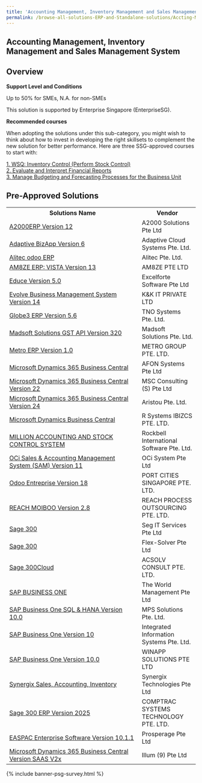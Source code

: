 ```yaml
---
title: 'Accounting Management, Inventory Management and Sales Management System'
permalink: /browse-all-solutions-ERP-and-Standalone-solutions/Accting-Mgmt--Inventory-Mgmt-and-Sales-Mgmt-System
---
```


## Accounting Management, Inventory Management and Sales Management System
## Overview

**Support Level and Conditions**

Up to 50% for SMEs, N.A. for non-SMEs

This solution is supported by Enterprise Singapore (EnterpriseSG).

**Recommended courses**

When adopting the solutions under this sub-category, you might wish to think about how to invest in developing the right skillsets to complement the new solution for better performance. Here are three SSG-approved courses to start with:

<a href='https://sfec.enterprisejobskills.gov.sg/Course_Internet/CourseDetail.aspx?CoursesReferenceNumber=TGS-2020505675'  target='_blank' rel='noopener'>1. WSQ: Inventory Control (Perform Stock Control)</a><br>
<a href='https://sfec.enterprisejobskills.gov.sg/Course_Internet/CourseDetail.aspx?CoursesReferenceNumber=TGS-2018500942'  target='_blank' rel='noopener'>2. Evaluate and Interpret Financial Reports</a><br>
<a href='https://sfec.enterprisejobskills.gov.sg/Course_Internet/CourseDetail.aspx?CoursesReferenceNumber=TGS-2013500351'  target='_blank' rel='noopener'>3. Manage Budgeting and Forecasting Processes for the Business Unit</a><br>

## Pre-Approved Solutions

<table>
<tr>
<th style='width: auto;'><b>Solutions Name</b></th>
<th style='width: 30%;'><b>Vendor</b></th>
</tr>
<tr>
<td><a href='/productivity-solutions-grant/solutionrepo/199602373D-A2000ERP-v-12-G' target='_blank'>A2000ERP Version 12</a><br></td>
<td>A2000 Solutions Pte Ltd</td>
</tr>
<tr>
<td><a href='/productivity-solutions-grant/solutionrepo/201323996K-Adptv-BzApp-v-6-G' target='_blank'>Adaptive BizApp Version 6</a><br></td>
<td>Adaptive Cloud Systems Pte. Ltd.</td>
</tr>
<tr>
<td><a href='/productivity-solutions-grant/solutionrepo/201621525K-Altc-odoo-ERP-G' target='_blank'>Alitec odoo ERP</a><br></td>
<td>Alitec Pte. Ltd.</td>
</tr>
<tr>
<td><a href='/productivity-solutions-grant/solutionrepo/201912702K-AM8ZE-ERP-VISTA-v-13-G' target='_blank'>AM8ZE ERP: VISTA Version 13</a><br></td>
<td>AM8ZE PTE LTD</td>
</tr>
<tr>
<td><a href='/productivity-solutions-grant/solutionrepo/201007812H-Educ-v-50-G' target='_blank'>Educe Version 5.0</a><br></td>
<td>Excelforte Software Pte Ltd</td>
</tr>
<tr>
<td><a href='/productivity-solutions-grant/solutionrepo/201100152G-Evolv-Busnss-MGT-Systm-v-14-G' target='_blank'>Evolve Business Management System Version 14</a><br></td>
<td>K&K IT PRIVATE LTD</td>
</tr>
<tr>
<td><a href='/productivity-solutions-grant/solutionrepo/199700712E-Glob3-ERP-v-56-G' target='_blank'>Globe3 ERP Version 5.6</a><br></td>
<td>TNO Systems Pte. Ltd.</td>
</tr>
<tr>
<td><a href='/productivity-solutions-grant/solutionrepo/200610863D-Mdsoft-SLNs-GST-API-v-320-G' target='_blank'>Madsoft Solutions GST API Version 320</a><br></td>
<td>Madsoft Solutions Pte. Ltd.</td>
</tr>
<tr>
<td><a href='/productivity-solutions-grant/solutionrepo/201415107H-Mtro-ERP-v-10-G' target='_blank'>Metro ERP Version 1.0</a><br></td>
<td>METRO GROUP PTE. LTD.</td>
</tr>
<tr>
<td><a href='/productivity-solutions-grant/solutionrepo/201000122E-Mcrosoft-Dynmcs-365-Busnss-Cntrl-G' target='_blank'>Microsoft Dynamics 365 Business Central</a><br></td>
<td>AFON Systems Pte Ltd</td>
</tr>
<tr>
<td><a href='/productivity-solutions-grant/solutionrepo/200305559E-Mcrosoft-Dynmcs-365-Busnss-Cntrl-v-22-G' target='_blank'>Microsoft Dynamics 365 Business Central Version 22</a><br></td>
<td>MSC Consulting (S) Pte Ltd</td>
</tr>
<tr>
<td><a href='/productivity-solutions-grant/solutionrepo/201210454N-Mcrosoft-Dynmcs-365-Busnss-Cntrl-v-24-G' target='_blank'>Microsoft Dynamics 365 Business Central Version 24</a><br></td>
<td>Aristou Pte. Ltd.</td>
</tr>
<tr>
<td><a href='/productivity-solutions-grant/solutionrepo/200715700E-Mcrosoft-Dynmcs-Busnss-Cntrl-G' target='_blank'>Microsoft Dynamics Business Central</a><br></td>
<td>R Systems IBIZCS PTE. LTD.</td>
</tr>
<tr>
<td><a href='/productivity-solutions-grant/solutionrepo/200603587Z-MILLION-ACC-&-STOCK-CONTROL-SYSTEM-G' target='_blank'>MILLION ACCOUNTING AND STOCK CONTROL SYSTEM</a><br></td>
<td>Rockbell International Software Pte. Ltd.</td>
</tr>
<tr>
<td><a href='/productivity-solutions-grant/solutionrepo/200601493C-OC-Sls-&-ACC-MGT-Systm-SAM-v-11-G' target='_blank'>OCi Sales & Accounting Management System (SAM) Version 11</a><br></td>
<td>OCi System Pte Ltd</td>
</tr>
<tr>
<td><a href='/productivity-solutions-grant/solutionrepo/201915635R-Odoo-Entrprs-v-18-G' target='_blank'>Odoo Entreprise Version 18</a><br></td>
<td>PORT CITIES SINGAPORE PTE. LTD.</td>
</tr>
<tr>
<td><a href='/productivity-solutions-grant/solutionrepo/201723943H-REACH-MOIBOO-v-28-G' target='_blank'>REACH MOIBOO Version 2.8</a><br></td>
<td>REACH PROCESS OUTSOURCING PTE. LTD.</td>
</tr>
<tr>
<td><a href='/productivity-solutions-grant/solutionrepo/200507412D-Sg-300-G' target='_blank'>Sage 300</a><br></td>
<td>Seg IT Services Pte Ltd</td>
</tr>
<tr>
<td><a href='/productivity-solutions-grant/solutionrepo/200507412D-Sg-300-G' target='_blank'>Sage 300</a><br></td>
<td>Flex-Solver Pte Ltd</td>
</tr>
<tr>
<td><a href='/productivity-solutions-grant/solutionrepo/201009691D-Sg-300Cloud-G' target='_blank'>Sage 300Cloud</a><br></td>
<td>ACSOLV CONSULT PTE. LTD.</td>
</tr>
<tr>
<td><a href='/productivity-solutions-grant/solutionrepo/198000012M-SAP-BUSINESS-ONE-G' target='_blank'>SAP BUSINESS ONE</a><br></td>
<td>The World Management Pte Ltd</td>
</tr>
<tr>
<td><a href='/productivity-solutions-grant/solutionrepo/201008943H-SAP-Busnss-On-SQL-&-HANA-v-100-G' target='_blank'>SAP Business One SQL & HANA Version 10.0</a><br></td>
<td>MPS Solutions Pte. Ltd.</td>
</tr>
<tr>
<td><a href='/productivity-solutions-grant/solutionrepo/201109918E-SAP-Busnss-On-v-10-G' target='_blank'>SAP Business One Version 10</a><br></td>
<td>Integrated Information Systems Pte. Ltd.</td>
</tr>
<tr>
<td><a href='/productivity-solutions-grant/solutionrepo/201224387N-SAP-Busnss-On-v-100-G' target='_blank'>SAP Business One Version 10.0</a><br></td>
<td>WINAPP SOLUTIONS PTE LTD</td>
</tr>
<tr>
<td><a href='/productivity-solutions-grant/solutionrepo/199609132G-Synrgx-Sls,-ACC,-Invntory-G' target='_blank'>Synergix Sales, Accounting, Inventory</a><br></td>
<td>Synergix Technologies Pte Ltd</td>
</tr>
<tr>
<td><a href='/productivity-solutions-grant/solutionrepo/200415297M-Sg-300-ERP-v-2025-G' target='_blank'>Sage 300 ERP Version 2025</a><br></td>
<td>COMPTRAC SYSTEMS TECHNOLOGY PTE. LTD.</td>
</tr>
<tr>
<td><a href='/productivity-solutions-grant/solutionrepo/200106330C-EASPAC-Entrprs-Softwr-v-1011-G' target='_blank'>EASPAC Enterprise Software Version 10.1.1</a><br></td>
<td>Prosperage Pte Ltd</td>
</tr>
<tr>
<td><a href='/productivity-solutions-grant/solutionrepo/201608167D-Mcrosoft-Dynmcs-365-Busnss-Cntrl-v-SAAS-V2x-G' target='_blank'>Microsoft Dynamics 365 Business Central Version SAAS V2x</a><br></td>
<td>Illum (9) Pte Ltd</td>
</tr>
</table>

{% include banner-psg-survey.html %}
